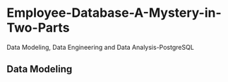 # Employee-Database-A-Mystery-in-Two-Parts
Data Modeling, Data Engineering and Data Analysis-PostgreSQL

## Data Modeling



